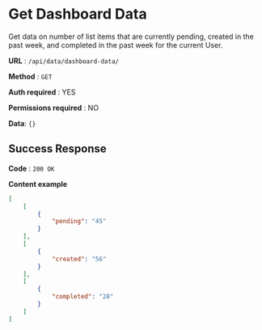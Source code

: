 # Get Dashboard Data

Get data on number of list items that are currently pending, created in the past week, and completed in the past week for the current User.

**URL** : `/api/data/dashboard-data/`

**Method** : `GET`

**Auth required** : YES

**Permissions required** : NO

**Data**: `{}`

## Success Response

**Code** : `200 OK`

**Content example**

```json
[
    [
        {
            "pending": "45"
        }
    ],
    [
        {
            "created": "56"
        }
    ],
    [
        {
            "completed": "28"
        }
    ]
]
```

